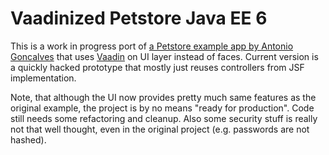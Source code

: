# Vaadinized Petstore Java EE 6 


This is a work in progress port of [a Petstore example app by Antonio Goncalves](https://github.com/agoncal/agoncal-application-petstore-ee6) that uses [Vaadin](https://vaadin.com) on UI layer instead of faces. Current version is a quickly hacked prototype that mostly just reuses controllers from JSF implementation.

Note, that although the UI now provides pretty much same features as the original example, the project is by no means "ready for production". Code still needs some refactoring and cleanup. Also some security stuff is really not that well thought, even in the original project (e.g. passwords are not hashed).

